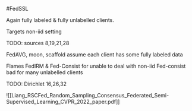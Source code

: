 #FedSSL 

Again fully labeled & fully unlabelled clients.

Targets non-iid setting

TODO: sources 8,19,21,28

FedAVG, moon, scaffold assume each client has some fully labeled data

Flames FedIRM & Fed-Consist for unable to deal with non-iid 
Fed-consist bad for many unlabelled clients

TODO: Dirichlet 16,26,32

![[Liang_RSCFed_Random_Sampling_Consensus_Federated_Semi-Supervised_Learning_CVPR_2022_paper.pdf]]